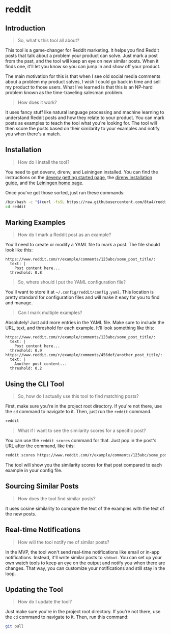 # reddit

## Introduction

> So, what's this tool all about?

This tool is a game-changer for Reddit marketing. It helps you find Reddit posts that talk about a problem your product can solve. Just mark a post from the past, and the tool will keep an eye on new similar posts. When it finds one, it'll let you know so you can jump in and show off your product.

The main motivation for this is that when I see old social media comments about a problem my product solves, I wish I could go back in time and sell my product to those users. What I've learned is that this is an NP-hard problem known as the time-traveling salesman problem.

> How does it work?

It uses fancy stuff like natural language processing and machine learning to understand Reddit posts and how they relate to your product. You can mark posts as examples to teach the tool what you're looking for. The tool will then score the posts based on their similarity to your examples and notify you when there's a match.

## Installation

> How do I install the tool?

You need to get devenv, direnv, and Leiningen installed. You can find the instructions on the [devenv getting started page](https://devenv.sh/getting-started/#installation), the [direnv installation guide](https://devenv.sh/automatic-shell-activation/#installing-direnv), and the [Leiningen home page](https://leiningen.org).

Once you've got those sorted, just run these commands:

```bash
/bin/bash -c "$(curl -fsSL https://raw.githubusercontent.com/8ta4/reddit/main/install.sh)"
cd reddit
```

## Marking Examples

> How do I mark a Reddit post as an example?

You'll need to create or modify a YAML file to mark a post. The file should look like this:

```
https://www.reddit.com/r/example/comments/123abc/some_post_title/:
  text: |
    Post content here...
  threshold: 0.8
```

> So, where should I put the YAML configuration file?

You'll want to store it at `~/.config/reddit/config.yaml`. This location is pretty standard for configuration files and will make it easy for you to find and manage.

> Can I mark multiple examples?

Absolutely! Just add more entries in the YAML file. Make sure to include the URL, text, and threshold for each example. It'll look something like this:

```
https://www.reddit.com/r/example/comments/123abc/some_post_title/:
  text: |
    Post content here...
  threshold: 0.9
https://www.reddit.com/r/example/comments/456def/another_post_title/:
  text: |
    Another post content...
  threshold: 0.2
```

## Using the CLI Tool

> So, how do I actually use this tool to find matching posts?

First, make sure you're in the project root directory. If you're not there, use the `cd` command to navigate to it. Then, just run the `reddit` command.

```bash
reddit
```

> What if I want to see the similarity scores for a specific post?

You can use the `reddit scores` command for that. Just pop in the post's URL after the command, like this:

```bash
reddit scores https://www.reddit.com/r/example/comments/123abc/some_post_title/
```

The tool will show you the similarity scores for that post compared to each example in your config file.

## Sourcing Similar Posts

> How does the tool find similar posts?

It uses cosine similarity to compare the text of the examples with the text of the new posts.

## Real-time Notifications

> How will the tool notify me of similar posts?

In the MVP, the tool won't send real-time notifications like email or in-app notifications. Instead, it'll write similar posts to `stdout`. You can set up your own watch tools to keep an eye on the output and notify you when there are changes. That way, you can customize your notifications and still stay in the loop.

## Updating the Tool

> How do I update the tool?

Just make sure you're in the project root directory. If you're not there, use the `cd` command to navigate to it. Then, run this command:

```bash
git pull
```
